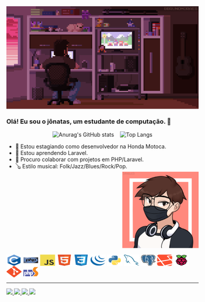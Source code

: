 <div>
    <a href="https://github.com/jonatasmota404"></a>
    <img align="center" src="assets/coding-gif(1).gif" alt="coding-gif">
</div>

### Olá! Eu sou o jônatas, um estudante de computação.  👋

<div align="center">
    <a href="https://github.com/jonatasmota404"></a>
    <img height="150em" src="https://github-readme-stats.vercel.app/api?username=jonatasmota404&show_icons=true&theme=dracula" alt="Anurag's GitHub stats">
    &nbsp;&nbsp;
    <img height="150em" src="https://github-readme-stats.vercel.app/api/top-langs/?username=jonatasmota404&layout=compact&theme=dracula" alt="Top Langs">
</div>

- 🔭 Estou estagiando como desenvolvedor na Honda Motoca.
- 🌱 Estou aprendendo Laravel.
- 👯 Procuro colaborar com projetos em PHP/Laravel.
- 🪕 Estilo musical: Folk/Jazz/Blues/Rock/Pop.
  <img height="200" align="right" src="assets/avatar(1).png" alt="avatar">
<div style="display: inline-block"><br>
    <img align="center" height="30" width="40" src="assets/icons/c/c-original.svg" alt="c"/>
    <img align="center" height="30" width="40" src="assets/icons/php/php-original.svg" alt="php"/>
    <img align="center" height="30" width="40" src="assets/icons/javascript/javascript-original.svg" alt="js"/>
    <img align="center" height="30" width="40" src="assets/icons/html5/html5-original.svg" alt="html"/>
    <img align="center" height="30" width="40" src="assets/icons/css3/css3-original.svg" alt="css"/>
    <img align="center" height="30" width="40" src="assets/icons/jquery/jquery-original.svg" alt="jquery"/>
    <img align="center" height="30" width="40" src="assets/icons/python/python-original.svg" alt="python"/>
    <img align="center" height="30" width="40" src="assets/icons/mysql/mysql-original.svg" alt="mysql"/>
    <img align="center" height="30" width="40" src="assets/icons/postgresql/postgresql-original.svg" alt="postgres"/>
    <img align="center" height="30" width="40" src="assets/icons/laravel/laravel-plain.svg" alt="laravel"/>
    <img align="center" height="30" width="40" src="assets/icons/raspberrypi/raspberrypi-original.svg" alt="raspberry"/>
    <img align="center" height="30" width="40" src="assets/icons/git/git-original.svg" alt="git"/>
    <img align="center" height="30" width="40" src="assets/icons/phpstorm/phpstorm-original.svg" alt="phpstorm"/>
</div>
<hr>
<div>
    <a href="https://www.linkedin.com/in/j%C3%B4natas-j%C3%BAnior-731090225/" target="_blank">
        <img src="https://img.shields.io/badge/LinkedIn-0077B5?style=for-the-badge&logo=linkedin&logoColor=white" target="_blank">
    </a>
    <a href="https://www.instagram.com/jnatas15/" target="_blank">
        <img src="https://img.shields.io/badge/Instagram-E4405F?style=for-the-badge&logo=instagram&logoColor=white" target="_blank">
    </a>
    <a href="mailto:jonatasjr.019@gmail.com" target="_blank">
        <img src="https://img.shields.io/badge/Gmail-D14836?style=for-the-badge&logo=gmail&logoColor=white" target="_blank">
    </a>
    <a href="https://medium.com/@jonatasjr.019" target="_blank">
        <img src="https://img.shields.io/badge/Medium-12100E?style=for-the-badge&logo=medium&logoColor=white" target="_blank">
    </a>
</div>
